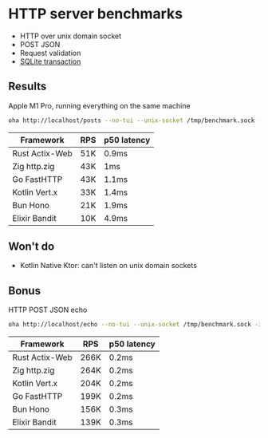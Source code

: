 # HTTP server benchmarks

- HTTP over unix domain socket
- POST JSON
- Request validation
- [SQLite transaction](db/migrations/001_init.up.sql)

## Results

Apple M1 Pro, running everything on the same machine

```sh
oha http://localhost/posts --no-tui --unix-socket /tmp/benchmark.sock -z 10s -m POST -T 'application/json' -d '{ "content": "oha benchmark", "email": "oha@gmail.com" }'
```

| Framework      | RPS | p50 latency |
| -------------- | --- | ----------- |
| Rust Actix-Web | 51K | 0.9ms       |
| Zig http.zig   | 43K | 1ms         |
| Go FastHTTP    | 43K | 1.1ms       |
| Kotlin Vert.x  | 33K | 1.4ms       |
| Bun Hono       | 21K | 1.9ms       |
| Elixir Bandit  | 10K | 4.9ms       |

## Won't do

- Kotlin Native Ktor: can't listen on unix domain sockets

## Bonus

HTTP POST JSON echo

```sh
oha http://localhost/echo --no-tui --unix-socket /tmp/benchmark.sock -z 10s -m POST -T 'application/json' -d '{ "content": "oha benchmark", "email": "foo@gmail.com" }'
```

| Framework      | RPS  | p50 latency |
| -------------- | ---- | ----------- |
| Rust Actix-Web | 266K | 0.2ms       |
| Zig http.zig   | 264K | 0.2ms       |
| Kotlin Vert.x  | 204K | 0.2ms       |
| Go FastHTTP    | 199K | 0.2ms       |
| Bun Hono       | 156K | 0.3ms       |
| Elixir Bandit  | 139K | 0.3ms       |
